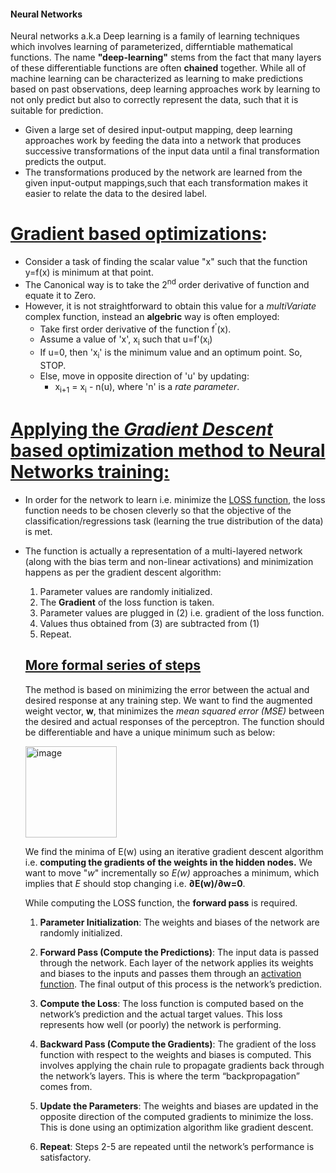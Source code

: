 #### Neural Networks
Neural networks a.k.a Deep learning is a family of learning techniques which involves learning of parameterized, differntiable mathematical functions. The name **"deep-learning"** stems from the fact that many layers of these differentiable functions are often **chained** together.
While all of machine learning can be characterized as learning to make predictions based on past observations, deep learning approaches work by learning to not only predict but also to correctly represent the data, such that it is suitable for prediction. 

- Given a large set of desired input-output mapping, deep learning approaches work by feeding the data into a network that produces successive transformations of the input data until a final transformation predicts the output. 
- The transformations produced by the network are learned from the given input-output mappings,such that each transformation makes it easier to relate the data to the desired label.

# <ins>Gradient based optimizations</ins>:
- Consider a task of finding the scalar value "x" such that the function y=f(x) is minimum at that point.
- The Canonical way is to take the 2<sup>nd</sup> order derivative of function and equate it to Zero.
- However, it is not straightforward to obtain this value for a *multiVariate* complex function, instead an **algebric** way is often employed:
  -  Take first order derivative of the function f<sup>'</sup>(x).
  -  Assume a value of 'x', x<sub>i</sub> such that u=f'(x<sub>i</sub>)
  -  If u=0, then 'x<sub>i</sub>' is the minimum value and an optimum point. So, STOP.
  -  Else, move in opposite direction of 'u' by updating:
     -    x<sub>i+1</sub> = x<sub>i</sub> - n(u), where 'n' is a *rate parameter*.


# <ins>Applying the *Gradient Descent* based optimization method to Neural Networks training:</ins>
- In order for the network to learn i.e. minimize the [LOSS function](LossActivtion.md), the loss function needs to be chosen cleverly so that the objective of the classification/regressions task (learning the true distribution of the data) is met.
- The function is actually a representation of a multi-layered network (along with the bias term and non-linear activations) and minimization happens as per the gradient descent algorithm:
  1. Parameter values are randomly initialized.
  2. The **Gradient** of the loss function is taken.
  3. Parameter values are plugged in (2) i.e. gradient of the loss function.
  4. Values thus obtained from (3) are subtracted from (1)
  5. Repeat.
 
  ## <ins>More formal series of steps</ins>
  The method is based on minimizing the error between the actual and desired response at any training step.
  We want to find the augmented weight vector, **w**, that minimizes the *mean squared error (MSE)* between the desired and actual responses of the perceptron.
  The function should be differentiable and have a unique minimum such as below:
  
  <img width="146" alt="image" src="https://github.com/netgvarun2012/portfolio/assets/93938450/dec6a3ce-7ee8-4aa1-a066-63d852c82741">

  We find the minima of E(w) using an iterative gradient descent algorithm i.e. **computing the gradients of the weights in the hidden nodes.**
  We want to move "*w*" incrementally so *E(w)* approaches a minimum, which implies that *E* should stop changing i.e. **∂E(w)/∂w=0**.

  While computing the LOSS function, the **forward pass** is required.

  1) **Parameter Initialization**: The weights and biases of the network are randomly initialized.

  2) **Forward Pass (Compute the Predictions)**: The input data is passed through the network. Each layer of the network applies its weights and biases to the inputs and passes them through an [activation function](LossActivtion.md). The final output of this process is the network’s prediction.

  3) **Compute the Loss**: The loss function is computed based on the network’s prediction and the actual target values. This loss represents how well (or poorly) the network is performing.

  4) **Backward Pass (Compute the Gradients)**: The gradient of the loss function with respect to the weights and biases is computed. This involves applying the chain rule to propagate gradients back through the network’s layers. This is where the term “backpropagation” comes from.

  5) **Update the Parameters**: The weights and biases are updated in the opposite direction of the computed gradients to minimize the loss. This is done using an optimization algorithm like gradient descent.

  6) **Repeat**: Steps 2-5 are repeated until the network’s performance is satisfactory.
